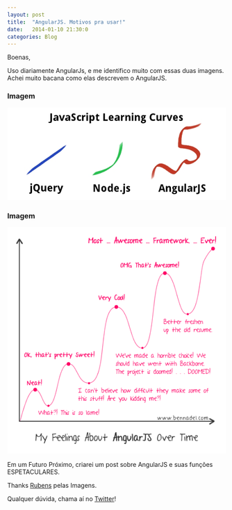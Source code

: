 ```yaml
---
layout: post
title:  "AngularJS. Motivos pra usar!"
date:   2014-01-10 21:30:0
categories: Blog
---
```


Boenas,

Uso diariamente AngularJs, e me identifico muito com essas duas imagens. Achei muito bacana
como elas descrevem o AngularJS.

<h3>Imagem</h3>

<img src="/img/posts/curvaAngular1.jpg" />

<h3>Imagem</h3>

<img src="/img/posts/curvaAngular2.jpg" />

Em um Futuro Próximo, criarei um post sobre AngularJS e suas funções ESPETACULARES.

Thanks <a href="https://plus.google.com/u/0/110290821588589095157/posts" target="_blank" />Rubens</a> pelas Imagens.

Qualquer dúvida, chama aí no <a href="https://twitter.com/realronchi" target="blank">Twitter</a>!
